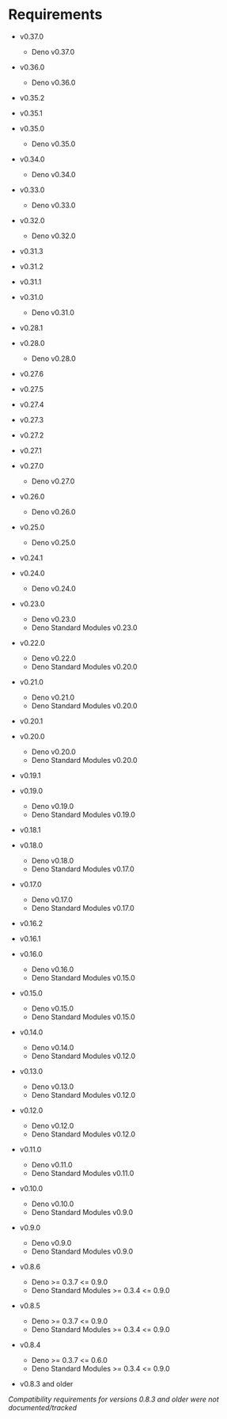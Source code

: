 # Requirements

* v0.37.0

    * Deno v0.37.0

* v0.36.0

    * Deno v0.36.0

* v0.35.2
* v0.35.1
* v0.35.0

    * Deno v0.35.0

* v0.34.0

    * Deno v0.34.0


* v0.33.0

    * Deno v0.33.0

* v0.32.0

    * Deno v0.32.0

* v0.31.3
* v0.31.2
* v0.31.1
* v0.31.0

    * Deno v0.31.0

* v0.28.1
* v0.28.0

    * Deno v0.28.0

* v0.27.6
* v0.27.5
* v0.27.4
* v0.27.3
* v0.27.2
* v0.27.1
* v0.27.0

    * Deno v0.27.0

* v0.26.0

    * Deno v0.26.0

* v0.25.0

    * Deno v0.25.0

* v0.24.1
* v0.24.0

    * Deno v0.24.0

* v0.23.0

    * Deno v0.23.0
    * Deno Standard Modules v0.23.0

* v0.22.0

    * Deno v0.22.0
    * Deno Standard Modules v0.20.0

* v0.21.0

    * Deno v0.21.0
    * Deno Standard Modules v0.20.0

* v0.20.1
* v0.20.0

    * Deno v0.20.0
    * Deno Standard Modules v0.20.0

* v0.19.1
* v0.19.0

    * Deno v0.19.0
    * Deno Standard Modules v0.19.0

* v0.18.1
* v0.18.0

    * Deno v0.18.0
    * Deno Standard Modules v0.17.0

* v0.17.0

    * Deno v0.17.0
    * Deno Standard Modules v0.17.0

* v0.16.2
* v0.16.1
* v0.16.0

    * Deno v0.16.0
    * Deno Standard Modules v0.15.0

* v0.15.0

    * Deno v0.15.0
    * Deno Standard Modules v0.15.0

* v0.14.0

    * Deno v0.14.0
    * Deno Standard Modules v0.12.0

* v0.13.0

    * Deno v0.13.0
    * Deno Standard Modules v0.12.0

* v0.12.0

    * Deno v0.12.0
    * Deno Standard Modules v0.12.0

* v0.11.0

    * Deno v0.11.0
    * Deno Standard Modules v0.11.0

* v0.10.0

    * Deno v0.10.0
    * Deno Standard Modules v0.9.0

* v0.9.0

    * Deno v0.9.0
    * Deno Standard Modules v0.9.0

* v0.8.6

    * Deno >= 0.3.7 <= 0.9.0
    * Deno Standard Modules >= 0.3.4 <= 0.9.0

* v0.8.5

    * Deno >= 0.3.7 <= 0.9.0
    * Deno Standard Modules >= 0.3.4 <= 0.9.0

* v0.8.4

    * Deno >= 0.3.7 <= 0.6.0
    * Deno Standard Modules >= 0.3.4 <= 0.9.0

* v0.8.3 and older

_Compatibility requirements for versions 0.8.3 and older were not documented/tracked_
